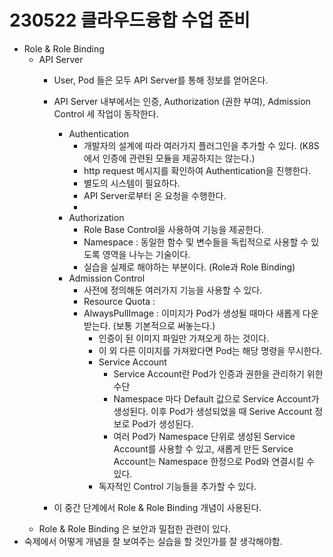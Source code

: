 # 230522 클라우드융합 수업 준비
- Role & Role Binding
    - API Server
        - User, Pod 들은 모두 API Server를 통해 정보를 얻어온다.
        - API Server 내부에서는 인증, Authorization (권한 부여), Admission Control 세 작업이 동작한다.
            - Authentication
                - 개발자의 설계에 따라 여러가지 플러그인을 추가할 수 있다. (K8S에서 인증에 관련된 모듈을 제공하지는 않는다.)
                - http request 메시지를 확인하여 Authentication을 진행한다.
                - 별도의 시스템이 필요하다.
                - API Server로부터 온 요청을 수행한다.
                - 
            - Authorization
                - Role Base Control을 사용하여 기능을 제공한다.
                - Namespace : 동일한 함수 및 변수들을 독립적으로 사용할 수 있도록 영역을 나누는 기술이다.
                - 실습을 실제로 해야하는 부분이다. (Role과 Role Binding)
            - Admission Control
                - 사전에 정의해둔 여러가지 기능을 사용할 수 있다.
                - Resource Quota : 
                - AlwaysPullImage : 이미지가 Pod가 생성될 때마다 새롭게 다운받는다. (보통 기본적으로 써놓는다.)
                    - 인증이 된 이미지 파일만 가져오게 하는 것이다.
                    - 이 외 다른 이미지를 가져왔다면 Pod는 해당 명령을 무시한다.
                    - Service Account
                        - Service Account란 Pod가 인증과 권한을 관리하기 위한 수단
                        - Namespace 마다 Default 값으로 Service Account가 생성된다. 이후 Pod가 생성되었을 때 Serive Account 정보로 Pod가 생성된다.
                        - 여러 Pod가 Namespace 단위로 생성된 Service Account를 사용할 수 있고, 새롭게 만든 Service Account는 Namespace 한정으로 Pod와 연결시킬 수 있다.
                    - 독자적인 Control 기능들을 추가할 수 있다.


        - 이 중간 단계에서 Role & Role Binding 개념이 사용된다.
    - Role & Role Binding 은 보안과 밀접한 관련이 있다.
- 숙제에서 어떻게 개념을 잘 보여주는 실습을 할 것인가를 잘 생각해야함.